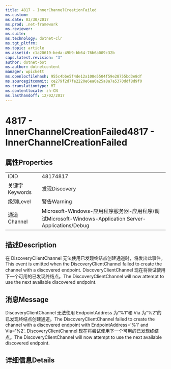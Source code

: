 ```yaml
---
title: 4817 - InnerChannelCreationFailed
ms.custom: 
ms.date: 03/30/2017
ms.prod: .net-framework
ms.reviewer: 
ms.suite: 
ms.technology: dotnet-clr
ms.tgt_pltfrm: 
ms.topic: article
ms.assetid: c1a20619-beda-49b9-bb64-76b6a009c32b
caps.latest.revision: "3"
author: dotnet-bot
ms.author: dotnetcontent
manager: wpickett
ms.openlocfilehash: 955c4bbe5f4de12a108e5504f59e28755bd3e8df
ms.sourcegitcommit: ce279f2d7fe2220e6ea0a25a8a7a5370ddf8d9f0
ms.translationtype: MT
ms.contentlocale: zh-CN
ms.lasthandoff: 12/02/2017
---
```

# <a name="4817---innerchannelcreationfailed"></a><span data-ttu-id="66328-102">4817 - InnerChannelCreationFailed</span><span class="sxs-lookup"><span data-stu-id="66328-102">4817 - InnerChannelCreationFailed</span></span>
## <a name="properties"></a><span data-ttu-id="66328-103">属性</span><span class="sxs-lookup"><span data-stu-id="66328-103">Properties</span></span>  
  
|||  
|-|-|  
|<span data-ttu-id="66328-104">ID</span><span class="sxs-lookup"><span data-stu-id="66328-104">ID</span></span>|<span data-ttu-id="66328-105">4817</span><span class="sxs-lookup"><span data-stu-id="66328-105">4817</span></span>|  
|<span data-ttu-id="66328-106">关键字</span><span class="sxs-lookup"><span data-stu-id="66328-106">Keywords</span></span>|<span data-ttu-id="66328-107">发现</span><span class="sxs-lookup"><span data-stu-id="66328-107">Discovery</span></span>|  
|<span data-ttu-id="66328-108">级别</span><span class="sxs-lookup"><span data-stu-id="66328-108">Level</span></span>|<span data-ttu-id="66328-109">警告</span><span class="sxs-lookup"><span data-stu-id="66328-109">Warning</span></span>|  
|<span data-ttu-id="66328-110">通道</span><span class="sxs-lookup"><span data-stu-id="66328-110">Channel</span></span>|<span data-ttu-id="66328-111">Microsoft-Windows-应用程序服务器-应用程序/调试</span><span class="sxs-lookup"><span data-stu-id="66328-111">Microsoft-Windows-Application Server-Applications/Debug</span></span>|  
  
## <a name="description"></a><span data-ttu-id="66328-112">描述</span><span class="sxs-lookup"><span data-stu-id="66328-112">Description</span></span>  
 <span data-ttu-id="66328-113">在 DiscoveryClientChannel 无法使用已发现终结点创建通道时，将发出此事件。</span><span class="sxs-lookup"><span data-stu-id="66328-113">This event is emitted when the DiscoveryClientChannel failed to create the channel with a discovered endpoint.</span></span> <span data-ttu-id="66328-114">DiscoveryClientChannel 现在将尝试使用下一个可用的已发现终结点。</span><span class="sxs-lookup"><span data-stu-id="66328-114">The DiscoveryClientChannel will now attempt to use the next available discovered endpoint.</span></span>  
  
## <a name="message"></a><span data-ttu-id="66328-115">消息</span><span class="sxs-lookup"><span data-stu-id="66328-115">Message</span></span>  
 <span data-ttu-id="66328-116">DiscoveryClientChannel 无法使用 EndpointAddress 为“%1”和 Via 为“%2”的已发现终结点创建通道。</span><span class="sxs-lookup"><span data-stu-id="66328-116">The DiscoveryClientChannel failed to create the channel with a discovered endpoint with EndpointAddress='%1' and Via='%2'.</span></span> <span data-ttu-id="66328-117">DiscoveryClientChannel 现在将尝试使用下一个可用的已发现终结点。</span><span class="sxs-lookup"><span data-stu-id="66328-117">The DiscoveryClientChannel will now attempt to use the next available discovered endpoint.</span></span>  
  
## <a name="details"></a><span data-ttu-id="66328-118">详细信息</span><span class="sxs-lookup"><span data-stu-id="66328-118">Details</span></span>
